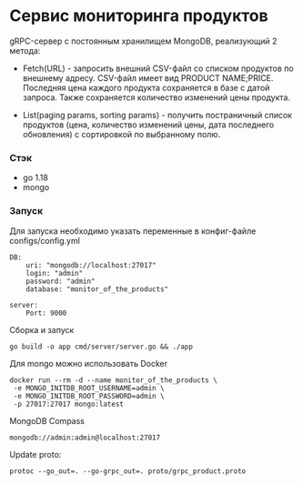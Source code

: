 # Сервис мониторинга продуктов

gRPC-сервер с постоянным хранилищем MongoDB, реализующий 2 метода:

- Fetch(URL) - запросить внешний CSV-файл со списком продуктов по внешнему адресу.
CSV-файл имеет вид PRODUCT NAME;PRICE. Последняя цена каждого продукта сохраняется 
в базе с датой запроса. Также сохраняется количество изменений цены продукта.

- List(paging params, sorting params) - получить постраничный список продуктов (цена, количество изменений цены, дата последнего обновления) с сортировкой по выбранному полю.


### Стэк
- go 1.18
- mongo 

### Запуск
Для запуска необходимо указать переменные в конфиг-файле configs/config.yml

```
DB:
    uri: "mongodb://localhost:27017"
    login: "admin" 
    password: "admin"
    database: "monitor_of_the_products"

server:
    Port: 9000
```

Сборка и запуск
```
go build -o app cmd/server/server.go && ./app
```

Для mongo можно использовать Docker

```
docker run --rm -d --name monitor_of_the_products \
 -e MONGO_INITDB_ROOT_USERNAME=admin \
 -e MONGO_INITDB_ROOT_PASSWORD=admin \
 -p 27017:27017 mongo:latest
```

MongoDB Compass
```
mongodb://admin:admin@localhost:27017
```

Update proto:
```
protoc --go_out=. --go-grpc_out=. proto/grpc_product.proto
```
